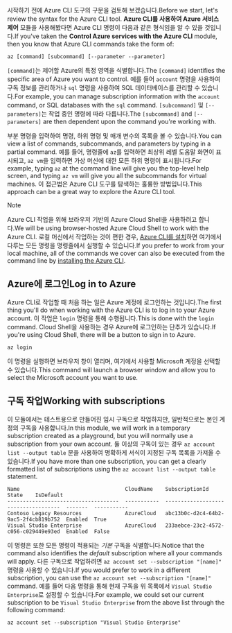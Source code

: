 <span data-ttu-id="ee572-101">시작하기 전에 Azure CLI 도구의 구문을 검토해 보겠습니다.</span><span class="sxs-lookup"><span data-stu-id="ee572-101">Before we start, let's review the syntax for the Azure CLI tool.</span></span> <span data-ttu-id="ee572-102">**Azure CLI를 사용하여 Azure 서비스 제어** 모듈을 사용해봤다면 Azure CLI 명령이 다음과 같은 형식임을 알 수 있을 것입니다.</span><span class="sxs-lookup"><span data-stu-id="ee572-102">If you've taken the **Control Azure services with the Azure CLI** module, then you know that Azure CLI commands take the form of:</span></span>

```azurecli
az [command] [subcommand] [--parameter --parameter]
```

<span data-ttu-id="ee572-103">`[command]`는 제어할 Azure의 특정 영역을 식별합니다.</span><span class="sxs-lookup"><span data-stu-id="ee572-103">The `[command]` identifies the specific area of Azure you want to control.</span></span> <span data-ttu-id="ee572-104">예를 들어 `account` 명령을 사용하여 구독 정보를 관리하거나 `sql` 명령을 사용하여 SQL 데이터베이스를 관리할 수 있습니다.</span><span class="sxs-lookup"><span data-stu-id="ee572-104">For example, you can manage subscription information with the `account` command, or SQL databases with the `sql` command.</span></span> <span data-ttu-id="ee572-105">`[subcommand]` 및 `[--parameters]`는 작업 중인 명령에 따라 다릅니다.</span><span class="sxs-lookup"><span data-stu-id="ee572-105">The `[subcommand]` and `[--parameters]` are then dependent upon the command you're working with.</span></span> 

<span data-ttu-id="ee572-106">부분 명령을 입력하여 명령, 하위 명령 및 매개 변수의 목록을 볼 수 있습니다.</span><span class="sxs-lookup"><span data-stu-id="ee572-106">You can view a list of commands, subcommands, and parameters by typing in a partial command.</span></span> <span data-ttu-id="ee572-107">예를 들어, 명령줄에 `az`를 입력하면 최상위 레벨 도움말 화면이 표시되고, `az vm`을 입력하면 가상 머신에 대한 모든 하위 명령이 표시됩니다.</span><span class="sxs-lookup"><span data-stu-id="ee572-107">For example, typing `az` at the command line will give you the top-level help screen, and typing `az vm` will give you all the subcommands for virtual machines.</span></span> <span data-ttu-id="ee572-108">이 접근법은 Azure CLI 도구를 탐색하는 훌륭한 방법입니다.</span><span class="sxs-lookup"><span data-stu-id="ee572-108">This approach can be a great way to explore the Azure CLI tool.</span></span>

> [!NOTE]
> <span data-ttu-id="ee572-109">Azure CLI 작업을 위해 브라우저 기반의 Azure Cloud Shell을 사용하려고 합니다.</span><span class="sxs-lookup"><span data-stu-id="ee572-109">We will be using browser-hosted Azure Cloud Shell to work with the Azure CLI.</span></span> <span data-ttu-id="ee572-110">로컬 머신에서 작업하는 것이 편한 경우, [Azure CLI를 설치](https://docs.microsoft.com/cli/azure/install-azure-cli?view=azure-cli-latest)하면 여기에서 다루는 모든 명령을 명령줄에서 실행할 수 있습니다.</span><span class="sxs-lookup"><span data-stu-id="ee572-110">If you prefer to work from your local machine, all of the commands we cover can also be executed from the command line by [installing the Azure CLI](https://docs.microsoft.com/cli/azure/install-azure-cli?view=azure-cli-latest).</span></span>

## <a name="log-in-to-azure"></a><span data-ttu-id="ee572-111">Azure에 로그인</span><span class="sxs-lookup"><span data-stu-id="ee572-111">Log in to Azure</span></span>

<span data-ttu-id="ee572-112">Azure CLI로 작업할 때 처음 하는 일은 Azure 계정에 로그인하는 것입니다.</span><span class="sxs-lookup"><span data-stu-id="ee572-112">The first thing you'll do when working with the Azure CLI is to log in to your Azure account.</span></span> <span data-ttu-id="ee572-113">이 작업은 `login` 명령을 통해 수행됩니다.</span><span class="sxs-lookup"><span data-stu-id="ee572-113">This is done with the `login` command.</span></span> <span data-ttu-id="ee572-114">Cloud Shell을 사용하는 경우 Azure에 로그인하는 단추가 있습니다.</span><span class="sxs-lookup"><span data-stu-id="ee572-114">If you're using Cloud Shell, there will be a button to sign in to Azure.</span></span>

```azurecli
az login
```

<span data-ttu-id="ee572-115">이 명령을 실행하면 브라우저 창이 열리며, 여기에서 사용할 Microsoft 계정을 선택할 수 있습니다.</span><span class="sxs-lookup"><span data-stu-id="ee572-115">This command will launch a browser window and allow you to select the Microsoft account you want to use.</span></span>

## <a name="working-with-subscriptions"></a><span data-ttu-id="ee572-116">구독 작업</span><span class="sxs-lookup"><span data-stu-id="ee572-116">Working with subscriptions</span></span>

<span data-ttu-id="ee572-117">이 모듈에서는 테스트용으로 만들어진 임시 구독으로 작업하지만, 일반적으로는 본인 계정의 구독을 사용합니다.</span><span class="sxs-lookup"><span data-stu-id="ee572-117">In this module, we will work in a temporary subscription created as a playground, but you will normally use a subscription from your own account.</span></span> <span data-ttu-id="ee572-118">둘 이상의 구독이 있는 경우 `az account list --output table` 문을 사용하여 명확하게 서식이 지정된 구독 목록을 가져올 수 있습니다.</span><span class="sxs-lookup"><span data-stu-id="ee572-118">If you have more than one subscription, you can get a clearly formatted list of subscriptions using the `az account list --output table` statement.</span></span>

```
Name                                  CloudName    SubscriptionId                        State    IsDefault
------------------------------------  -----------  ------------------------------------  -------  -----------
Contoso Legacy Resources              AzureCloud   abc13b0c-d2c4-64b2-9ac5-2f4cb819b752  Enabled  True
Visual Studio Enterprise              AzureCloud   233aebce-23c2-4572-c056-c029449e93ed  Enabled  False
```

<span data-ttu-id="ee572-119">이 명령은 또한 모든 명령이 적용되는 _기본_ 구독을 식별합니다.</span><span class="sxs-lookup"><span data-stu-id="ee572-119">Notice that the command also identifies the _default_ subscription where all your commands will apply.</span></span> <span data-ttu-id="ee572-120">다른 구독으로 작업하려면 `az account set --subscription "[name]"` 명령을 사용할 수 있습니다.</span><span class="sxs-lookup"><span data-stu-id="ee572-120">If you would prefer to work in a different subscription, you can use the `az account set --subscription "[name]"` command.</span></span> <span data-ttu-id="ee572-121">예를 들어 다음 명령을 통해 현재 구독을 위 목록에서 `Visual Studio Enterprise`로 설정할 수 있습니다.</span><span class="sxs-lookup"><span data-stu-id="ee572-121">For example, we could set our current subscription to be `Visual Studio Enterprise` from the above list through the following command:</span></span>

```azurecli
az account set --subscription "Visual Studio Enterprise"
```